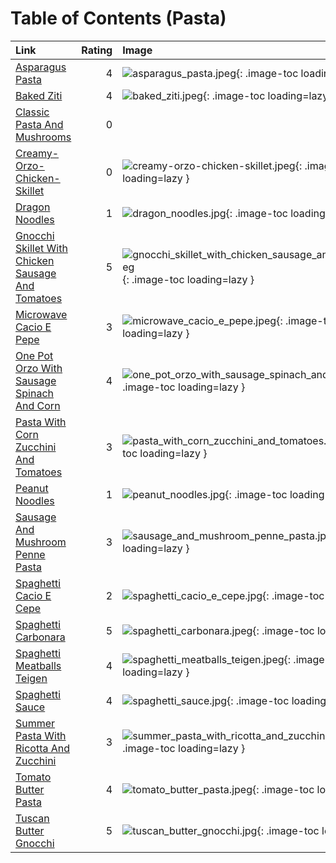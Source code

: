 # Table of Contents (Pasta)

| Link                                                                                                        |   Rating | Image                                                                                                                                           |
|:------------------------------------------------------------------------------------------------------------|---------:|:------------------------------------------------------------------------------------------------------------------------------------------------|
| [Asparagus Pasta](./asparagus_pasta.md)                                                                     |        4 | ![asparagus_pasta.jpeg](./asparagus_pasta.jpeg){: .image-toc loading=lazy }                                                                     |
| [Baked Ziti](./baked_ziti.md)                                                                               |        4 | ![baked_ziti.jpeg](./baked_ziti.jpeg){: .image-toc loading=lazy }                                                                               |
| [Classic Pasta And Mushrooms](./classic_pasta_and_mushrooms.md)                                             |        0 | <!-- TODO: Capture image -->                                                                                                                    |
| [Creamy-Orzo-Chicken-Skillet](./creamy-orzo-chicken-skillet.md)                                             |        0 | ![creamy-orzo-chicken-skillet.jpeg](./creamy-orzo-chicken-skillet.jpeg){: .image-toc loading=lazy }                                             |
| [Dragon Noodles](./dragon_noodles.md)                                                                       |        1 | ![dragon_noodles.jpg](./dragon_noodles.jpg){: .image-toc loading=lazy }                                                                         |
| [Gnocchi Skillet With Chicken Sausage And Tomatoes](./gnocchi_skillet_with_chicken_sausage_and_tomatoes.md) |        5 | ![gnocchi_skillet_with_chicken_sausage_and_tomatoes.jpeg](./gnocchi_skillet_with_chicken_sausage_and_tomatoes.jpeg){: .image-toc loading=lazy } |
| [Microwave Cacio E Pepe](./microwave_cacio_e_pepe.md)                                                       |        3 | ![microwave_cacio_e_pepe.jpeg](./microwave_cacio_e_pepe.jpeg){: .image-toc loading=lazy }                                                       |
| [One Pot Orzo With Sausage Spinach And Corn](./one_pot_orzo_with_sausage_spinach_and_corn.md)               |        4 | ![one_pot_orzo_with_sausage_spinach_and_corn.jpeg](./one_pot_orzo_with_sausage_spinach_and_corn.jpeg){: .image-toc loading=lazy }               |
| [Pasta With Corn Zucchini And Tomatoes](./pasta_with_corn_zucchini_and_tomatoes.md)                         |        3 | ![pasta_with_corn_zucchini_and_tomatoes.jpeg](./pasta_with_corn_zucchini_and_tomatoes.jpeg){: .image-toc loading=lazy }                         |
| [Peanut Noodles](./peanut_noodles.md)                                                                       |        1 | ![peanut_noodles.jpg](./peanut_noodles.jpg){: .image-toc loading=lazy }                                                                         |
| [Sausage And Mushroom Penne Pasta](./sausage_and_mushroom_penne_pasta.md)                                   |        3 | ![sausage_and_mushroom_penne_pasta.jpg](./sausage_and_mushroom_penne_pasta.jpg){: .image-toc loading=lazy }                                     |
| [Spaghetti Cacio E Cepe](./spaghetti_cacio_e_cepe.md)                                                       |        2 | ![spaghetti_cacio_e_cepe.jpg](./spaghetti_cacio_e_cepe.jpg){: .image-toc loading=lazy }                                                         |
| [Spaghetti Carbonara](./spaghetti_carbonara.md)                                                             |        5 | ![spaghetti_carbonara.jpeg](./spaghetti_carbonara.jpeg){: .image-toc loading=lazy }                                                             |
| [Spaghetti Meatballs Teigen](./spaghetti_meatballs_teigen.md)                                               |        4 | ![spaghetti_meatballs_teigen.jpeg](./spaghetti_meatballs_teigen.jpeg){: .image-toc loading=lazy }                                               |
| [Spaghetti Sauce](./spaghetti_sauce.md)                                                                     |        4 | ![spaghetti_sauce.jpg](./spaghetti_sauce.jpg){: .image-toc loading=lazy }                                                                       |
| [Summer Pasta With Ricotta And Zucchini](./summer_pasta_with_ricotta_and_zucchini.md)                       |        3 | ![summer_pasta_with_ricotta_and_zucchini.jpeg](./summer_pasta_with_ricotta_and_zucchini.jpeg){: .image-toc loading=lazy }                       |
| [Tomato Butter Pasta](./tomato_butter_pasta.md)                                                             |        4 | ![tomato_butter_pasta.jpeg](./tomato_butter_pasta.jpeg){: .image-toc loading=lazy }                                                             |
| [Tuscan Butter Gnocchi](./tuscan_butter_gnocchi.md)                                                         |        5 | ![tuscan_butter_gnocchi.jpg](./tuscan_butter_gnocchi.jpg){: .image-toc loading=lazy }                                                           |
